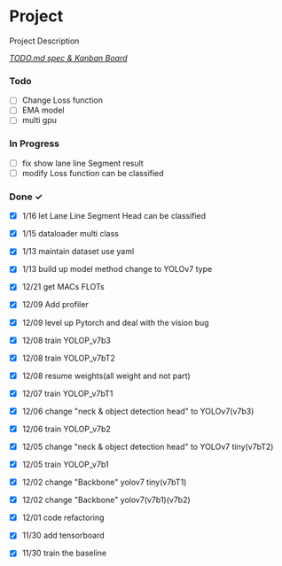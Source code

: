 # Project

Project Description

<em>[TODO.md spec & Kanban Board](https://bit.ly/3fCwKfM)</em>

### Todo

- [ ] Change Loss function  
- [ ] EMA model  
- [ ] multi gpu  

### In Progress

- [ ] fix show lane line Segment result  
- [ ] modify Loss function can be classified  

### Done ✓

- [x] 1/16 let Lane Line  Segment Head can be classified  
- [x] 1/15 dataloader multi class  
- [x] 1/13 maintain dataset use yaml  
- [x] 1/13 build up model method change to YOLOv7 type  
- [x] 12/21 get MACs FLOTs  
- [x] 12/09 Add profiler  
- [x] 12/09 level up Pytorch and deal with the vision bug  
- [x] 12/08 train YOLOP_v7b3  
- [x] 12/08 train YOLOP_v7bT2  
- [x] 12/08 resume weights(all weight and not part)  
- [x] 12/07 train YOLOP_v7bT1  
- [x] 12/06  change "neck & object detection head" to YOLOv7(v7b3)  
- [x] 12/06 train YOLOP_v7b2  
- [x] 12/05 change "neck & object detection head" to YOLOv7 tiny(v7bT2)  
- [x] 12/05 train YOLOP_v7b1  
- [x] 12/02 change "Backbone" yolov7 tiny(v7bT1)  
- [x] 12/02 change "Backbone" yolov7(v7b1)(v7b2)  
- [x] 12/01 code refactoring  
- [x] 11/30 add tensorboard  
- [x] 11/30 train the baseline  

